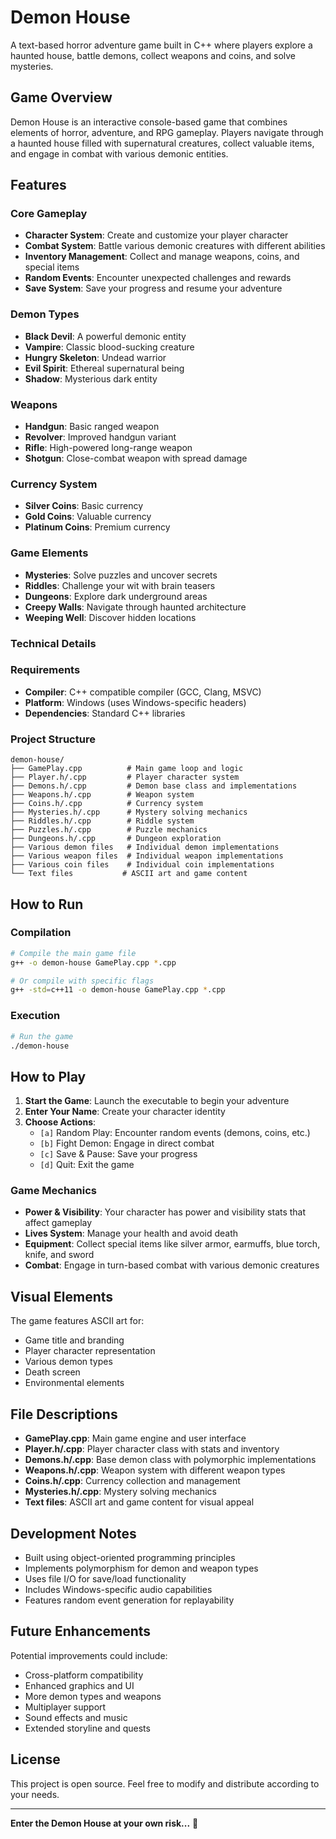 # Demon House 

A text-based horror adventure game built in C++ where players explore a haunted house, battle demons, collect weapons and coins, and solve mysteries.

## Game Overview

Demon House is an interactive console-based game that combines elements of horror, adventure, and RPG gameplay. Players navigate through a haunted house filled with supernatural creatures, collect valuable items, and engage in combat with various demonic entities.

## Features

### Core Gameplay
- **Character System**: Create and customize your player character
- **Combat System**: Battle various demonic creatures with different abilities
- **Inventory Management**: Collect and manage weapons, coins, and special items
- **Random Events**: Encounter unexpected challenges and rewards
- **Save System**: Save your progress and resume your adventure

### Demon Types
- **Black Devil**: A powerful demonic entity
- **Vampire**: Classic blood-sucking creature
- **Hungry Skeleton**: Undead warrior
- **Evil Spirit**: Ethereal supernatural being
- **Shadow**: Mysterious dark entity

### Weapons
- **Handgun**: Basic ranged weapon
- **Revolver**: Improved handgun variant
- **Rifle**: High-powered long-range weapon
- **Shotgun**: Close-combat weapon with spread damage

### Currency System
- **Silver Coins**: Basic currency
- **Gold Coins**: Valuable currency
- **Platinum Coins**: Premium currency

### Game Elements
- **Mysteries**: Solve puzzles and uncover secrets
- **Riddles**: Challenge your wit with brain teasers
- **Dungeons**: Explore dark underground areas
- **Creepy Walls**: Navigate through haunted architecture
- **Weeping Well**: Discover hidden locations

### Technical Details

### Requirements
- **Compiler**: C++ compatible compiler (GCC, Clang, MSVC)
- **Platform**: Windows (uses Windows-specific headers)
- **Dependencies**: Standard C++ libraries

### Project Structure
```
demon-house/
├── GamePlay.cpp          # Main game loop and logic
├── Player.h/.cpp         # Player character system
├── Demons.h/.cpp         # Demon base class and implementations
├── Weapons.h/.cpp        # Weapon system
├── Coins.h/.cpp          # Currency system
├── Mysteries.h/.cpp      # Mystery solving mechanics
├── Riddles.h/.cpp        # Riddle system
├── Puzzles.h/.cpp        # Puzzle mechanics
├── Dungeons.h/.cpp       # Dungeon exploration
├── Various demon files   # Individual demon implementations
├── Various weapon files  # Individual weapon implementations
├── Various coin files    # Individual coin implementations
└── Text files           # ASCII art and game content
```

## How to Run

### Compilation
```bash
# Compile the main game file
g++ -o demon-house GamePlay.cpp *.cpp

# Or compile with specific flags
g++ -std=c++11 -o demon-house GamePlay.cpp *.cpp
```

### Execution
```bash
# Run the game
./demon-house
```

## How to Play

1. **Start the Game**: Launch the executable to begin your adventure
2. **Enter Your Name**: Create your character identity
3. **Choose Actions**:
   - `[a]` Random Play: Encounter random events (demons, coins, etc.)
   - `[b]` Fight Demon: Engage in direct combat
   - `[c]` Save & Pause: Save your progress
   - `[d]` Quit: Exit the game

### Game Mechanics
- **Power & Visibility**: Your character has power and visibility stats that affect gameplay
- **Lives System**: Manage your health and avoid death
- **Equipment**: Collect special items like silver armor, earmuffs, blue torch, knife, and sword
- **Combat**: Engage in turn-based combat with various demonic creatures

## Visual Elements

The game features ASCII art for:
- Game title and branding
- Player character representation
- Various demon types
- Death screen
- Environmental elements

## File Descriptions

- **GamePlay.cpp**: Main game engine and user interface
- **Player.h/.cpp**: Player character class with stats and inventory
- **Demons.h/.cpp**: Base demon class with polymorphic implementations
- **Weapons.h/.cpp**: Weapon system with different weapon types
- **Coins.h/.cpp**: Currency collection and management
- **Mysteries.h/.cpp**: Mystery solving mechanics
- **Text files**: ASCII art and game content for visual appeal

## Development Notes

- Built using object-oriented programming principles
- Implements polymorphism for demon and weapon types
- Uses file I/O for save/load functionality
- Includes Windows-specific audio capabilities
- Features random event generation for replayability

## Future Enhancements

Potential improvements could include:
- Cross-platform compatibility
- Enhanced graphics and UI
- More demon types and weapons
- Multiplayer support
- Sound effects and music
- Extended storyline and quests

## License

This project is open source. Feel free to modify and distribute according to your needs.

---

**Enter the Demon House at your own risk...** 👻
